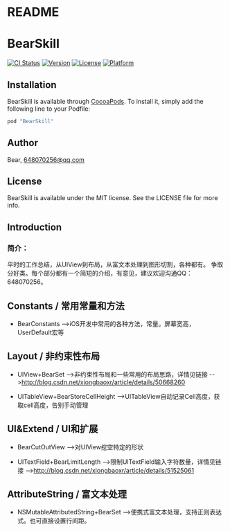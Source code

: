 # README

# BearSkill

[![CI Status](http://img.shields.io/travis/Bear/BearSkill.svg?style=flat)](https://travis-ci.org/Bear/BearSkill)
[![Version](https://img.shields.io/cocoapods/v/BearSkill.svg?style=flat)](http://cocoapods.org/pods/BearSkill)
[![License](https://img.shields.io/cocoapods/l/BearSkill.svg?style=flat)](http://cocoapods.org/pods/BearSkill)
[![Platform](https://img.shields.io/cocoapods/p/BearSkill.svg?style=flat)](http://cocoapods.org/pods/BearSkill)

## Installation

BearSkill is available through [CocoaPods](http://cocoapods.org). To install
it, simply add the following line to your Podfile:

```ruby
pod "BearSkill"
```

## Author

Bear, 648070256@qq.com

## License

BearSkill is available under the MIT license. See the LICENSE file for more info.

Introduction
------------

### 简介：
平时的工作总结，从UIView到布局，从富文本处理到图形切割，各种都有。
争取分好类。每个部分都有一个简短的介绍，有意见，建议欢迎沟通QQ：648070256。

## Constants / 常用常量和方法
* BearConstants
-->iOS开发中常用的各种方法，常量。屏幕宽高，UserDefault宏等


## Layout / 非约束性布局
* UIView+BearSet
-->非约束性布局和一些常用的布局思路，详情见链接
-->http://blog.csdn.net/xiongbaoxr/article/details/50668260

* UITableView+BearStoreCellHeight
-->UITableView自动记录Cell高度，获取cell高度，告别手动管理



## UI&Extend / UI和扩展
* BearCutOutView
-->对UIView挖空特定的形状

* UITextField+BearLimitLength
-->限制UITextField输入字符数量，详情见链接
-->http://blog.csdn.net/xiongbaoxr/article/details/51525061



## AttributeString / 富文本处理
* NSMutableAttributedString+BearSet
-->便携式富文本处理，支持正则表达式。也可直接设置行间距。

